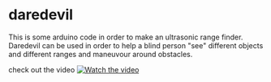 # daredevil

This is some arduino code in order to make an ultrasonic range finder.
Daredevil can be used in order to help a blind person "see" different objects and different ranges and maneuvour around obstacles.

check out the video
[![Watch the video](https://img.youtube.com/vi/DkU7_psau_Q/maxresdefault.jpg)](https://youtu.be/DkU7_psau_Q)

